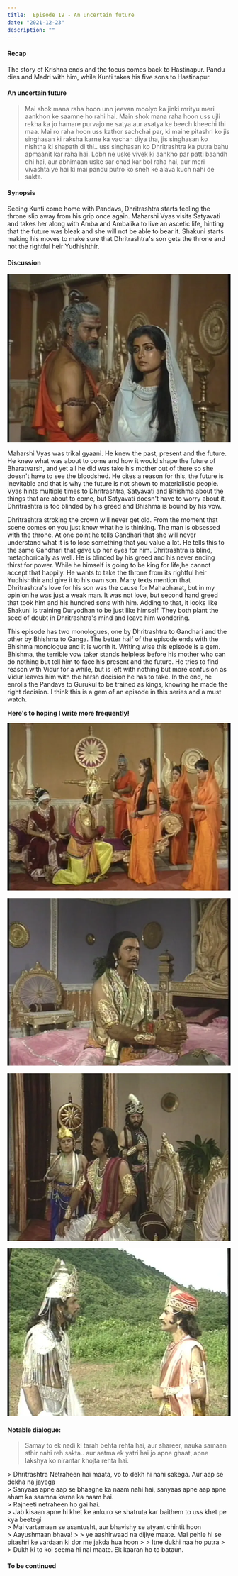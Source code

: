 ```yaml
---
title:  Episode 19 - An uncertain future
date: "2021-12-23"
description: ""
---
```

#### Recap 
The story of Krishna ends and the focus comes back to Hastinapur. Pandu dies
and Madri with him, while Kunti takes his five sons to Hastinapur.

#### An uncertain future 
> Mai shok mana raha hoon unn jeevan moolyo ka jinki mrityu meri aankhon ke saamne ho rahi hai. Main shok mana raha hoon uss ujli rekha ka jo hamare purvajo ne satya aur asatya ke beech kheechi thi maa. Mai ro raha hoon uss kathor sachchai par, ki maine pitashri ko jis singhasan ki raksha karne ka vachan diya tha, jis singhasan ko nishtha ki shapath di thi.. uss singhasan ko Dhritrashtra ka putra bahu apmaanit kar raha hai. Lobh ne uske vivek ki aankho par patti baandh dhi hai, aur abhimaan uske sar chad kar bol raha hai, aur meri vivashta ye hai ki mai pandu putro ko sneh ke alava kuch nahi de sakta.

#### Synopsis
Seeing Kunti come home with Pandavs, Dhritrashtra starts feeling the throne
slip away from his grip once again. Maharshi Vyas visits Satyavati and takes
her along with Amba and Ambalika to live an ascetic life, hinting that the
future was bleak and she will not be able to bear it. Shakuni starts making his
moves to make sure that Dhritrashtra's son gets the throne and not the rightful
heir Yudhishthir.


#### Discussion

![Vyas meets Satyavati](../../assets/mahabharat/ep_19_1.webp)

Maharshi Vyas was trikal gyaani. He knew the past, present and the future. He
knew what was about to come and how it would shape the future of Bharatvarsh,
and yet all he did was take his mother out of there so she doesn't have to see
the bloodshed. He cites a reason for this, the future is inevitable and that is
why the future is not shown to materialistic people. Vyas hints multiple times
to Dhritrashtra, Satyavati and Bhishma about the things that are about to come,
but Satyavati doesn't have to worry about it, Dhritrashtra is too blinded by
his greed and Bhishma is bound by his vow. 

Dhritrashtra stroking the crown will never get old. From the moment that scene
comes on you just know what he is thinking. The man is obsessed with the
throne. At one point he tells Gandhari that she will never understand what it
is to lose something that you value a lot. He tells this to the same Gandhari
that gave up her eyes for him. Dhritrashtra is blind, metaphorically as well.
He is blinded by his greed and his never ending thirst for power. While he
himself is going to be king for life,he cannot accept that happily. He wants to
take the throne from its rightful heir Yudhishthir and give it to his own son.
Many texts mention that Dhritrashtra's love for his son was the cause for
Mahabharat, but in my opinion he was just a weak man. It was not love, but
second hand greed that took him and his hundred sons with him. Adding to that, 
it looks like Shakuni is training Duryodhan to be just like himself. They both
plant the seed of doubt in Dhritrashtra's mind and leave him wondering.

This episode has two monologues, one by Dhritrashtra to Gandhari and the other
by Bhishma to Ganga. The better half of the episode ends with the Bhishma
monologue and it is worth it. Writing wise this episode is a gem. Bhishma, the
terrible vow taker stands helpless before his mother who can do nothing but
tell him to face his present and the future. He tries to find reason with Vidur
for a while, but is left with nothing but more confusion as Vidur leaves him
with the harsh decision he has to take. In the end, he enrolls the Pandavs to
Gurukul to be trained as kings, knowing he made the right decision. I think
this is a gem of an episode in this series and a must watch. 

**Here's to hoping I write more frequently!**

![Satyavati leaves with Amba and Ambalika](../../assets/mahabharat/ep_19_2.webp)

![Dhritrashtra and his crown](../../assets/mahabharat/ep_19_3.webp)

![Shakuni conspires against Pandavs](../../assets/mahabharat/ep_19_4.webp)

![Helpless Bhishma asks Vidur for advice](../../assets/mahabharat/ep_19_5.webp)

#### Notable dialogue:

> Samay to ek nadi ki tarah behta rehta hai, aur shareer, nauka samaan sthir nahi reh sakta.. aur aatma ek yatri hai jo apne ghaat, apne lakshya ko nirantar khojta rehta hai.
<div></div>
> Dhritrashtra Netraheen hai maata, vo to dekh hi nahi sakega. Aur aap se dekha na jayega
<div></div>
> Sanyaas apne aap se bhaagne ka naam nahi hai, sanyaas apne aap apne aham ka saamna karne ka naam hai.
<div></div>
> Rajneeti netraheen ho gai hai. 
<div></div>
> Jab kisaan apne hi khet ke ankuro se shatruta kar baithem to uss khet pe kya beetegi
<div></div>
> Mai vartamaan se asantusht, aur bhavishy se atyant chintit hoon
<div></div>
> Aayushmaan bhava!
>
> ye aashirwaad na dijiye maate. Mai pehle hi se pitashri ke vardaan ki dor me jakda hua hoon
>
> Itne dukhi naa ho putra
>
> Dukh ki to koi seema hi nai maate. Ek kaaran ho to bataun.

#### To be continued

